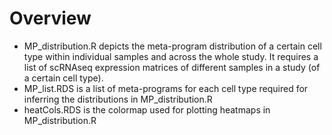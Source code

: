 # Overview
* MP_distribution.R depicts the meta-program distribution of a certain cell type within individual samples and across the whole study. It requires a list of scRNAseq expression matrices of different samples in a study (of a certain cell type).  
* MP_list.RDS is a list of meta-programs for each cell type required for inferring the distributions in MP_distribution.R 
* heatCols.RDS is the colormap used for plotting heatmaps in MP_distribution.R 




